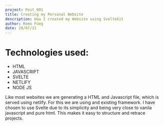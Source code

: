 ```yaml
---
project: Post_001
title: Creating my Personal Website
description: How I created my Website using Sveltekit
author: Remo Füeg
date: 28/07/21
---
```


# Technologies used:
* HTML
* JAVASCRIPT
* SVELTE
* NETLIFY
* NODE JS

Like most websites we are generating a HTML and Javascript file, which is served using netlify. For this we are using and existing framework. I have chosen to use Svelte due to its simplicity and being very close to vanila javascript and pure html. This makes it easy to structure and retrace projects.